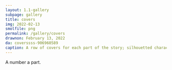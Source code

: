 ```yaml
---
layout: 1.1-gallery
subpage: gallery
title: covers
img: 2022-02-13
smolfile: png
permalink: /gallery/covers
drawnon: February 13, 2022
da: coverssss-906960589
caption: A row of covers for each part of the story; silhouetted characters framed against bold numbers.
---
```

A number a part.